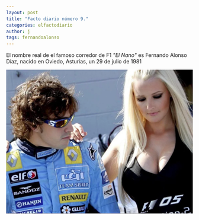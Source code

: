 ```yaml
---
layout: post
title: "Facto diario número 9."
categories: elfactodiario
author: j
tags: fernandoalonso
---
```


El nombre real de el famoso corredor de F1 *"El Nano"* es Fernando Alonso Díaz, nacido en Oviedo, Asturias, un 29 de julio de 1981

![nano tetas](/assets/nano-tetas.webp)
